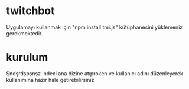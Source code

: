 # twitchbot
Uygulamayı kullanmak için "npm install tmi.js" kütüphanesini yüklemeniz gerekmektedir.

# kurulum
Şndşrdşpşnşz indexi ana dizine atıproken ve kullanıcı adını düzenleyerek kullanımına hazır hale getirebilirsiniz

